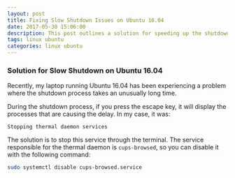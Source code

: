 ```yaml
---
layout: post
title: Fixing Slow Shutdown Issues on Ubuntu 16.04
date: 2017-05-30 15:06:00
description: This post outlines a solution for speeding up the shutdown process on Ubuntu 16.04 by disabling the cups-browsed service, which can cause delays during shutdown.
tags: linux ubuntu
categories: linux ubuntu
---
```


### Solution for Slow Shutdown on Ubuntu 16.04

Recently, my laptop running Ubuntu 16.04 has been experiencing a problem where the shutdown process takes an unusually long time.

During the shutdown process, if you press the escape key, it will display the processes that are causing the delay. In my case, it was:

```
Stopping thermal daemon services
```

The solution is to stop this service through the terminal. The service responsible for the thermal daemon is `cups-browsed`, so you can disable it with the following command:

```bash
sudo systemctl disable cups-browsed.service
```